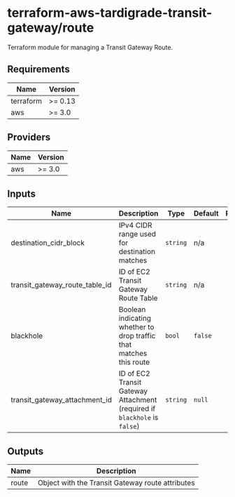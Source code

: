 # terraform-aws-tardigrade-transit-gateway/route

Terraform module for managing a Transit Gateway Route.

<!-- BEGIN TFDOCS -->
## Requirements

| Name | Version |
|------|---------|
| terraform | >= 0.13 |
| aws | >= 3.0 |

## Providers

| Name | Version |
|------|---------|
| aws | >= 3.0 |

## Inputs

| Name | Description | Type | Default | Required |
|------|-------------|------|---------|:--------:|
| destination\_cidr\_block | IPv4 CIDR range used for destination matches | `string` | n/a | yes |
| transit\_gateway\_route\_table\_id | ID of EC2 Transit Gateway Route Table | `string` | n/a | yes |
| blackhole | Boolean indicating whether to drop traffic that matches this route | `bool` | `false` | no |
| transit\_gateway\_attachment\_id | ID of EC2 Transit Gateway Attachment (required if `blackhole` is `false`) | `string` | `null` | no |

## Outputs

| Name | Description |
|------|-------------|
| route | Object with the Transit Gateway route attributes |

<!-- END TFDOCS -->
